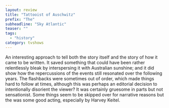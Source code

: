 ```yaml
---
layout: review
title: "Tattooist of Auschwitz"
prefix: "The"
subheadline: "Sky Atlantic"
teaser: ""
tags:
  - "history"
category: tvshows
---
```


An interesting approach to tell both the story itself and the story of how
it came to be written. It saved something that could have been rather
relentlessly bleak by interspersing it with Australian sunshine; and it
did show how the repercussions of the events still resonated over
the following years. The flashbacks were sometimes out of order,
which made things hard to follow at times, although this was perhaps
an editorial decision to intentionally disorient the viewer? It was
certainly gruesome in parts but not sensationist. Some things seem
to be skipped over for narrative reasons but the was some good
acting, especially by Harvey Keitel.
